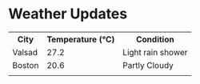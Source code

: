 # Weather Updates

<!-- WEATHER-UPDATE-START -->
<table><tr><th>City</th><th>Temperature (°C)</th><th>Condition</th></tr><tr><td>Valsad</td><td>27.2</td><td>Light rain shower</td></tr><tr><td>Boston</td><td>20.6</td><td>Partly Cloudy</td></tr><tr><td></td><td></td><td></td></tr></table>
<!-- WEATHER-UPDATE-END -->
